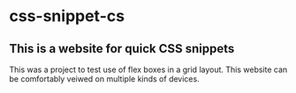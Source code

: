 # css-snippet-cs
## This is a website for quick CSS snippets
This was a project to test use of flex boxes in a grid layout. This website can be comfortably veiwed on multiple kinds of devices.
